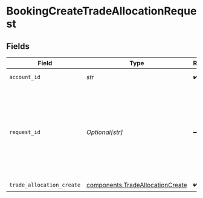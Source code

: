 # BookingCreateTradeAllocationRequest


## Fields

| Field                                                                                                                       | Type                                                                                                                        | Required                                                                                                                    | Description                                                                                                                 | Example                                                                                                                     |
| --------------------------------------------------------------------------------------------------------------------------- | --------------------------------------------------------------------------------------------------------------------------- | --------------------------------------------------------------------------------------------------------------------------- | --------------------------------------------------------------------------------------------------------------------------- | --------------------------------------------------------------------------------------------------------------------------- |
| `account_id`                                                                                                                | *str*                                                                                                                       | :heavy_check_mark:                                                                                                          | The account id.                                                                                                             | 01FAKEACCOUNT1TYKWEYRH8S2K                                                                                                  |
| `request_id`                                                                                                                | *Optional[str]*                                                                                                             | :heavy_minus_sign:                                                                                                          | A globally unique UUID that is specific to the request. This id is used to prevent duplicate requests from being processed. | 8a0d35c0-428c-439e-9b03-b611530fe06f                                                                                        |
| `trade_allocation_create`                                                                                                   | [components.TradeAllocationCreate](../../models/components/tradeallocationcreate.md)                                        | :heavy_check_mark:                                                                                                          | N/A                                                                                                                         |                                                                                                                             |